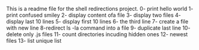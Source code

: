This is a readme file for the shell redirections project.
0- print hello world
1- print confused smiley
2- display content ofa file
3- display two files
4- display last 10 lines
5- display first 10 lines
6- the third line
7- create a file with new line
8-redirect ls -la command into a file 
9- duplicate last line
10- delete only .js files
11- count directories incuding hidden ones
12- newest files
13- list unique list
